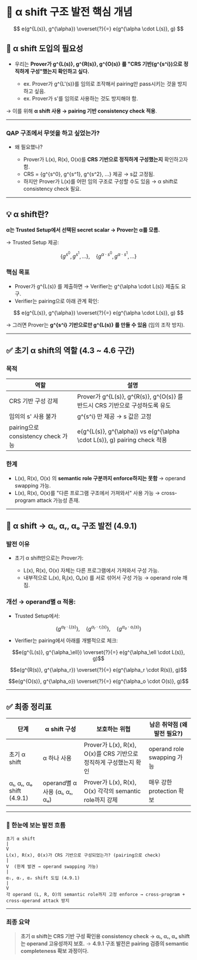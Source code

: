 # 📘 α shift 구조 발전 핵심 개념

$$
e(g^{L(s)}, g^{\alpha}) \overset{?}{=} e(g^{\alpha \cdot L(s)}, g)
$$

## 🎯 α shift 도입의 필요성

- 우리는 **Prover가 g^{L(s)}, g^{R(s)}, g^{O(s)} 를 "CRS 기반(g^{s^i})으로 정직하게 구성"했는지 확인하고 싶다.**

  - ex. Prover가 g^{L'(s)}를 임의로 조작해서 pairing만 pass시키는 것을 방지하고 싶음.
  - ex. Prover가 s'를 임의로 사용하는 것도 방지해야 함.

→ 이를 위해 **α shift 사용 → pairing 기반 consistency check 적용**.

---

### QAP 구조에서 무엇을 하고 싶었는가?

- 왜 필요했나?

  - Prover가 L(x), R(x), O(x)를 **CRS 기반으로 정직하게 구성했는지** 확인하고자 함.
  - CRS = {g^{s^0}, g^{s^1}, g^{s^2}, ...} 제공 → s값 고정됨.
  - 하지만 Prover가 L(x)를 어떤 임의 구조로 구성할 수도 있음 → α shift로 consistency check 필요.

---

## 💡 α shift란?

**α는 Trusted Setup에서 선택된 secret scalar → Prover는 α를 모름.**

→ Trusted Setup 제공:

$$
\{g^{s^0}, g^{s^1}, \dots\}, \quad \{g^{\alpha \cdot s^0}, g^{\alpha \cdot s^1}, \dots\}
$$

### 핵심 목표

- Prover가 g^{L(s)} 를 제출하면 → Verifier는 g^{\alpha \cdot L(s)} 제출도 요구.
- Verifier는 pairing으로 아래 관계 확인:

$$
e(g^{L(s)}, g^{\alpha}) \overset{?}{=} e(g^{\alpha \cdot L(s)}, g)
$$

→ 그러면 Prover는 **g^{s^i} 기반으로만 g^{L(s)} 를 만들 수 있음** (임의 조작 방지).

---

## ✅ 초기 α shift의 역할 (4.3 \~ 4.6 구간)

### 목적

| 역할                               | 설명                                                                         |
| ---------------------------------- | ---------------------------------------------------------------------------- |
| CRS 기반 구성 강제                 | Prover가 g^{L(s)}, g^{R(s)}, g^{O(s)} 를 반드시 CRS 기반으로 구성하도록 유도 |
| 임의의 s' 사용 불가                | g^{s^i} 만 제공 → s 값은 고정                                                |
| pairing으로 consistency check 가능 | e(g^{L(s)}, g^{\alpha}) vs e(g^{\alpha \cdot L(s)}, g) pairing check 적용    |

### 한계

- L(x), R(x), O(x) 의 **semantic role 구분까지 enforce하지는 못함** → operand swapping 가능.
- L(x), R(x), O(x)를 "다른 프로그램 구조에서 가져와서" 사용 가능 → cross-program attack 가능성 존재.

---

## 🚀 α shift → αₗ, αᵣ, αₒ 구조 발전 (4.9.1)

### 발전 이유

- 초기 α shift만으로는 Prover가:

  - L(x), R(x), O(x) 자체는 다른 프로그램에서 가져와서 구성 가능.
  - 내부적으로 Lᵢ(x), Rⱼ(x), Oₖ(x) 를 서로 섞어서 구성 가능 → operand role 깨짐.

### 개선 → operand별 α 적용:

- Trusted Setup에서:

$$
\{g^{\alpha_\ell \cdot lᵢ(s)}\}, \quad \{g^{\alpha_r \cdot rᵢ(s)}\}, \quad \{g^{\alpha_o \cdot oᵢ(s)}\}
$$

- Verifier는 pairing에서 아래를 개별적으로 체크:

```math
e(g^{L(s)}, g^{\alpha_\ell}) \overset{?}{=} e(g^{\alpha_\ell \cdot L(s)}, g)
```

```math
e(g^{R(s)}, g^{\alpha_r}) \overset{?}{=} e(g^{\alpha_r \cdot R(s)}, g)
```

```math
e(g^{O(s)}, g^{\alpha_o}) \overset{?}{=} e(g^{\alpha_o \cdot O(s)}, g)
```

---

## ✅ 최종 정리표

| 단계                     | α shift 구성                  | 보호하는 위협                                                     | 남은 취약점 (왜 발전 필요?) |
| ------------------------ | ----------------------------- | ----------------------------------------------------------------- | --------------------------- |
| 초기 α shift             | α 하나 사용                   | Prover가 L(x), R(x), O(x)를 CRS 기반으로 정직하게 구성했는지 확인 | operand role swapping 가능  |
| αₗ, αᵣ, αₒ shift (4.9.1) | operand별 α 사용 (αₗ, αᵣ, αₒ) | Prover가 L(x), R(x), O(x) 각각의 semantic role까지 강제           | 매우 강한 protection 확보   |

---

### 🧩 한눈에 보는 발전 흐름

```plaintext
초기 α shift
|
V
L(x), R(x), O(x)가 CRS 기반으로 구성되었는가? (pairing으로 check)
|
V  (한계 발견 → operand swapping 가능)
|
αₗ, αᵣ, αₒ shift 도입 (4.9.1)
|
V
각 operand (L, R, O)의 semantic role까지 고정 enforce → cross-program + cross-operand attack 방지
```

---

### 최종 요약

> **초기 α shift는 CRS 기반 구성 확인용 consistency check → αₗ, αᵣ, αₒ shift는 operand 고유성까지 보호.**
> → **4.9.1 구조 발전은 pairing 검증의 semantic completeness 확보 과정이다.**
